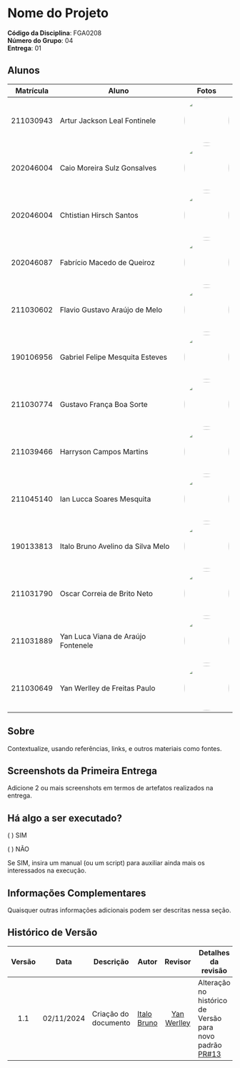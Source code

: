# Nome do Projeto

**Código da Disciplina**: FGA0208<br>
**Número do Grupo**: 04<br>
**Entrega**: 01<br>

## Alunos

|Matrícula | Aluno | Fotos |
| -- | -- | -- |
| 211030943  |  Artur Jackson Leal Fontinele  | <img width="100" src="https://github.com/artur-jack.png" style="border-radius: 50px"/> |
| 202046004  |  Caio Moreira Sulz Gonsalves | <img width="100" src="https://github.com/CaioSulz.png" style="border-radius: 50px"/>  |
| 202046004  |  Chtistian Hirsch Santos  | <img width="100" src="https://github.com/crstyhs.png" style="border-radius: 50px"/>  |
| 202046087  | Fabrício Macedo de Queiroz | <img width="100" src="https://github.com/FabricioDeQueiroz.png" style="border-radius: 50px"/>  |
| 211030602  | Flavio Gustavo Araújo de Melo | <img width="100" src="https://github.com/flavioovatsug.png" style="border-radius: 50px"/>  |
| 190106956  | Gabriel Felipe Mesquita Esteves | <img width="100" src="https://github.com/GabrielMEsteves.png" style="border-radius: 50px"/>  |
| 211030774  | Gustavo França Boa Sorte | <img width="100" src="https://github.com/gustavofbs.png" style="border-radius: 50px"/>  |
| 211039466  | Harryson Campos Martins | <img width="100" src="https://github.com/harry-cmartin.png" style="border-radius: 50px"/>  |
| 211045140  | Ian Lucca Soares Mesquita | <img width="100" src="https://github.com/IanLucca12.png" style="border-radius: 50px"/>  |
| 190133813  | Italo Bruno Avelino da Silva Melo | <img width="100" src="https://github.com/italobrunom.png" style="border-radius: 50px"/>  |
| 211031790  | Oscar Correia de Brito Neto| <img width="100" src="https://github.com/OscarDeBrito.png" style="border-radius: 50px"/>  |
| 211031889  | Yan Luca Viana de Araújo Fontenele  | <img width="100" src="https://github.com/yan-luca.png" style="border-radius: 50px"/>  |
| 211030649  | Yan Werlley de Freitas Paulo | <img width="100" src="https://github.com/YanWerlley.png" style="border-radius: 50px"/>  |

## Sobre 
Contextualize, usando referências, links, e outros materiais como fontes.

## Screenshots da Primeira Entrega
Adicione 2 ou mais screenshots em termos de artefatos realizados na entrega.

## Há algo a ser executado?

( ) SIM

( ) NÃO

Se SIM, insira um manual (ou um script) para auxiliar ainda mais os interessados na execução.

## Informações Complementares 
Quaisquer outras informações adicionais podem ser descritas nessa seção.

## Histórico de Versão

|Versão|Data|Descrição|Autor|Revisor| Detalhes da revisão |
|:----:|----|---------|-----|:-------:|-----| 
| 1.1 | 02/11/2024 | Criação do documento | [Italo Bruno](https://github.com/italobrunoM) |[Yan Werlley](https://github.com/YanWerlley) | Alteração no histórico de Versão para novo padrão [PR#13](https://github.com/UnBArqDsw2024-2/2024.2_G4_Esporte_Entrega_01/pull/13)|